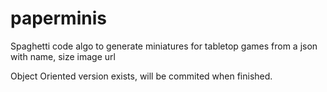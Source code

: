 # paperminis

Spaghetti code algo to generate miniatures for tabletop games from a json with name, size image url

Object Oriented version exists, will be commited when finished.
